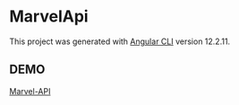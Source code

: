 # MarvelApi

This project was generated with [Angular CLI](https://github.com/angular/angular-cli) version 12.2.11.


## DEMO
[Marvel-API](https://jheyson789.github.io/marvel-api/#/home)
